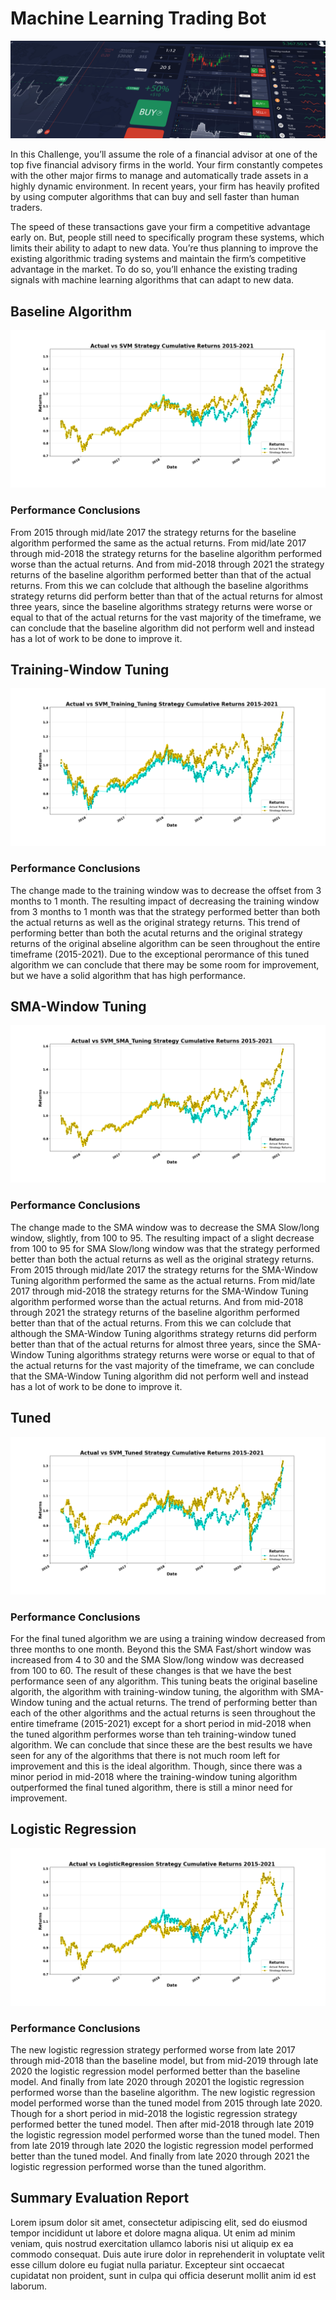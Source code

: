# Machine Learning Trading Bot

![Decorative image.](assets/images/14-challenge-image.png)

In this Challenge, you’ll assume the role of a financial advisor at one of the top five financial advisory firms in the world. Your firm constantly competes with the other major firms to manage and automatically trade assets in a highly dynamic environment. In recent years, your firm has heavily profited by using computer algorithms that can buy and sell faster than human traders.

The speed of these transactions gave your firm a competitive advantage early on. But, people still need to specifically program these systems, which limits their ability to adapt to new data. You’re thus planning to improve the existing algorithmic trading systems and maintain the firm’s competitive advantage in the market. To do so, you’ll enhance the existing trading signals with machine learning algorithms that can adapt to new data.

## Baseline Algorithm

![Decorative image.](assets/images/returns_SVM.png)

### Performance Conclusions

From 2015 through mid/late 2017 the strategy returns for the baseline algorithm performed the same as the actual returns. From mid/late 2017 through mid-2018 the strategy returns for the baseline algorithm performed worse than the actual returns. And from mid-2018 through 2021 the strategy returns of the baseline algorithm performed better than that of the actual returns. From this we can colclude that although the baseline algorithms strategy returns did perform better than that of the actual returns for almost three years, since the baseline algorithms strategy returns were worse or equal to that of the actual returns for the vast majority of the timeframe, we can conclude that the baseline algorithm did not perform well and instead has a lot of work to be done to improve it.

## Training-Window Tuning

![Decorative image.](assets/images/returns_SVM_Training_Tuning.png)

### Performance Conclusions

The change made to the training window was to decrease the offset from 3 months to 1 month. The resulting impact of decreasing the training window from 3 months to 1 month was that the strategy performed better than both the actual returns as well as the original strategy returns. This trend of performing better than both the acutal returns and the original strategy returns of the original abseline algorithm can be seen throughout the entire timeframe (2015-2021). Due to the exceptional perormance of this tuned algorithm we can conclude that there may be some room for improvement, but we have a solid algorithm that has high performance.


## SMA-Window Tuning

![Decorative image.](assets/images/returns_SVM_SMA_Tuning.png)

### Performance Conclusions

The change made to the SMA window was to decrease the SMA Slow/long window, slightly, from 100 to 95. The resulting impact of a slight decrease from 100 to 95 for SMA Slow/long window was that the strategy performed better than both the actual returns as well as the original strategy returns. From 2015 through mid/late 2017 the strategy returns for the SMA-Window Tuning algorithm performed the same as the actual returns. From mid/late 2017 through mid-2018 the strategy returns for the SMA-Window Tuning algorithm performed worse than the actual returns. And from mid-2018 through 2021 the strategy returns of the baseline algorithm performed better than that of the actual returns. From this we can colclude that although the SMA-Window Tuning algorithms strategy returns did perform better than that of the actual returns for almost three years, since the SMA-Window Tuning algorithms strategy returns were worse or equal to that of the actual returns for the vast majority of the timeframe, we can conclude that the SMA-Window Tuning algorithm did not perform well and instead has a lot of work to be done to improve it.

## Tuned

![Decorative image.](assets/images/returns_SVM_Tuned.png)

### Performance Conclusions

For the final tuned algorithm we are using a training window decreased from three months to one month. Beyond this the SMA Fast/short window was increased from 4 to 30 and the SMA Slow/long window was decreased from 100 to 60. The result of these changes is that we have the best performance seen of any algorithm. This tuning beats the original baseline algorith, the algorithm with training-window tuning, the algorithm with SMA-Window tuning and the actual returns. The trend of performing better than each of the other algorithms and the actual returns is seen throughout the entire timeframe (2015-2021) except for a short period in mid-2018 when the tuned algorithm performes worse than teh training-window tuned algorithm. We can conclude that since these are the best results we have seen for any of the algorithms that there is not much room left for improvement and this is the ideal algorithm. Though, since there was a minor period in mid-2018 where the training-window tuning algorithm outperformed the final tuned algorithm, there is still a minor need for improvement.

## Logistic Regression

![Decorative image.](assets/images/returns_LogisticRegression.png)

### Performance Conclusions

The new logistic regression strategy performed worse from late 2017 through mid-2018 than the baseline model, but from mid-2019 through late 2020 the logistic regression model performed better than the baseline model. And finally from late 2020 through 20201 the logistic regression performed worse than the baseline algorithm. The new logistic regression model performed worse than the tuned model from 2015 through late 2020. Though for a short period in mid-2018 the logistic regression strategy performed better the tuned model. Then after mid-2018 through late 2019 the logistic regression model performed worse than the tuned model. Then from late 2019 through late 2020 the logistic regression model performed better than the tuned model. And finally from late 2020 through 2021 the logistic regression performed worse than the tuned algorithm.

## Summary Evaluation Report

Lorem ipsum dolor sit amet, consectetur adipiscing elit, sed do eiusmod tempor incididunt ut labore et dolore magna aliqua. Ut enim ad minim veniam, quis nostrud exercitation ullamco laboris nisi ut aliquip ex ea commodo consequat. Duis aute irure dolor in reprehenderit in voluptate velit esse cillum dolore eu fugiat nulla pariatur. Excepteur sint occaecat cupidatat non proident, sunt in culpa qui officia deserunt mollit anim id est laborum.